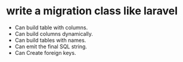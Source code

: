 # write a migration class like laravel
- Can build table with columns.
- Can build columns dynamically.
- Can build tables with names.
- Can emit the final SQL string.
- Can Create foreign keys.